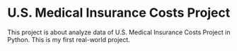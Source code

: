 # U.S. Medical Insurance Costs Project

This project is about analyze data of U.S. Medical Insurance Costs Project in Python.
This is my first real-world project.
